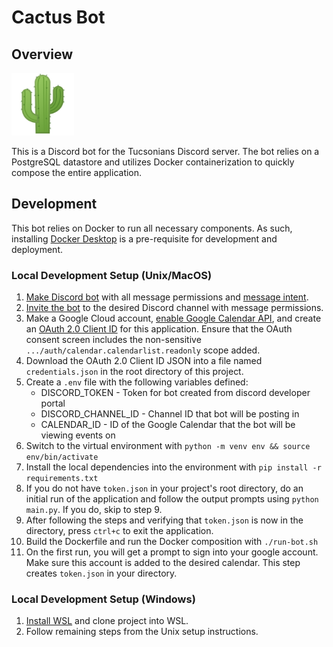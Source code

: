 # Cactus Bot

## Overview

<img src="cactus.png" height="100">

This is a Discord bot for the Tucsonians Discord server. The bot relies on a PostgreSQL datastore and utilizes Docker containerization to quickly compose the entire application.

## Development

This bot relies on Docker to run all necessary components. As such, installing [Docker Desktop](https://www.docker.com/products/docker-desktop/) is a pre-requisite for development and deployment.

### Local Development Setup (Unix/MacOS)

1. [Make Discord bot](https://www.pythondiscord.com/pages/guides/pydis-guides/contributing/setting-test-server-and-bot-account/) with all message permissions and [message intent](https://discordpy.readthedocs.io/en/stable/intents.html).
2. [Invite the bot](https://discordpy.readthedocs.io/en/stable/discord.html#inviting-your-bot) to the desired Discord channel with message permissions.
3. Make a Google Cloud account, [enable Google Calendar API](https://developers.google.com/calendar/api/quickstart/python#enable_the_api), and create an [OAuth 2.0 Client ID](https://developers.google.com/calendar/api/quickstart/python#authorize_credentials_for_a_desktop_application) for this application. Ensure that the OAuth consent screen includes the non-sensitive `.../auth/calendar.calendarlist.readonly` scope added.
4. Download the OAuth 2.0 Client ID JSON into a file named `credentials.json` in the root directory of this project.
5. Create a `.env` file with the following variables defined:
    - DISCORD_TOKEN - Token for bot created from discord developer portal
    - DISCORD_CHANNEL_ID - Channel ID that bot will be posting in
    - CALENDAR_ID - ID of the Google Calendar that the bot will be viewing events on
6. Switch to the virtual environment with `python -m venv env && source env/bin/activate`
7. Install the local dependencies into the environment with `pip install -r requirements.txt`
8. If you do not have `token.json` in your project's root directory, do an initial run of the application and follow the output prompts using `python main.py`. If you do, skip to step 9.
9. After following the steps and verifying that `token.json` is now in the directory, press `ctrl+c` to exit the application.
10. Build the Dockerfile and run the Docker composition with `./run-bot.sh`
11. On the first run, you will get a prompt to sign into your google account. Make sure this account is added to the desired calendar. This step creates `token.json` in your directory.

### Local Development Setup (Windows)

1. [Install WSL](https://learn.microsoft.com/en-us/windows/wsl/install) and clone project into WSL.
2. Follow remaining steps from the Unix setup instructions.